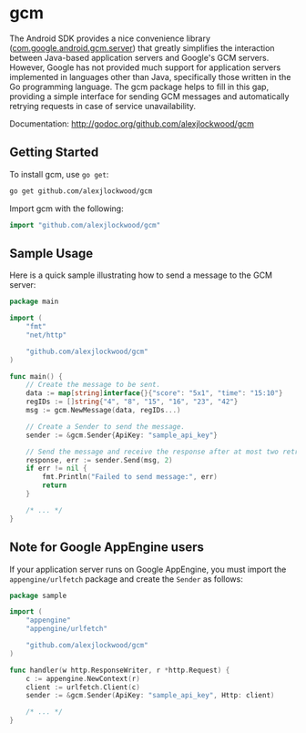 gcm
===

The Android SDK provides a nice convenience library ([com.google.android.gcm.server](http://developer.android.com/reference/com/google/android/gcm/server/package-summary.html)) that greatly simplifies the interaction between Java-based application servers and Google's GCM servers. However, Google has not provided much support for application servers implemented in languages other than Java, specifically those written in the Go programming language. The gcm package helps to fill in this gap, providing a simple interface for sending GCM messages and automatically retrying requests in case of service unavailability.

Documentation: http://godoc.org/github.com/alexjlockwood/gcm

Getting Started
---------------

To install gcm, use `go get`:

```bash
go get github.com/alexjlockwood/gcm
```

Import gcm with the following:

```go
import "github.com/alexjlockwood/gcm"
```

Sample Usage
------------

Here is a quick sample illustrating how to send a message to the GCM server:

```go
package main

import (
	"fmt"
	"net/http"

	"github.com/alexjlockwood/gcm"
)

func main() {
	// Create the message to be sent.
	data := map[string]interface{}{"score": "5x1", "time": "15:10"}
	regIDs := []string{"4", "8", "15", "16", "23", "42"}
	msg := gcm.NewMessage(data, regIDs...)

	// Create a Sender to send the message.
	sender := &gcm.Sender{ApiKey: "sample_api_key"}

	// Send the message and receive the response after at most two retries.
	response, err := sender.Send(msg, 2)
	if err != nil {
		fmt.Println("Failed to send message:", err)
		return
	}

	/* ... */
}
```

Note for Google AppEngine users
-------------------------------

If your application server runs on Google AppEngine, you must import the `appengine/urlfetch` package and create the `Sender` as follows:

```go
package sample

import (
	"appengine"
	"appengine/urlfetch"

	"github.com/alexjlockwood/gcm"
)

func handler(w http.ResponseWriter, r *http.Request) {
	c := appengine.NewContext(r)
	client := urlfetch.Client(c)
	sender := &gcm.Sender(ApiKey: "sample_api_key", Http: client)

	/* ... */
}        
```
